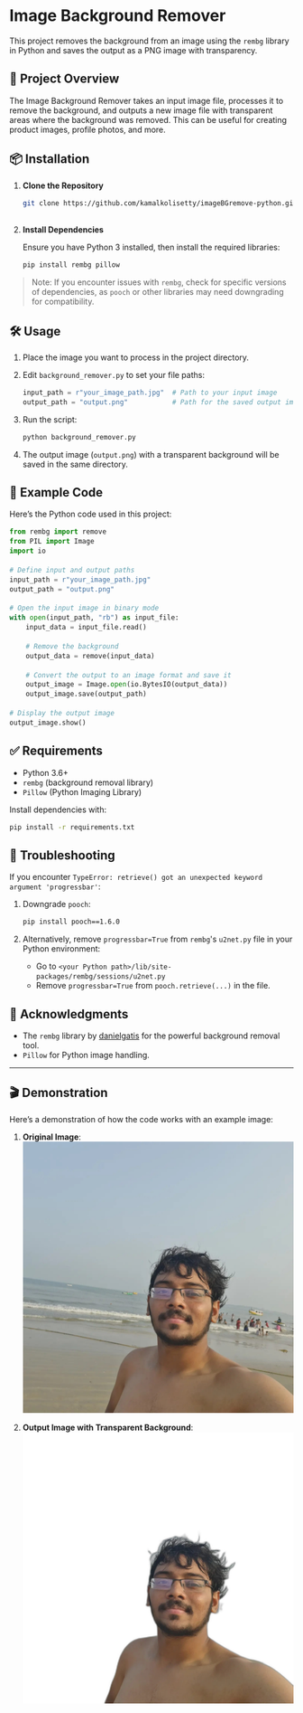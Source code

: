  
# Image Background Remover

This project removes the background from an image using the `rembg` library in Python and saves the output as a PNG image with transparency.

## 📄 Project Overview

The Image Background Remover takes an input image file, processes it to remove the background, and outputs a new image file with transparent areas where the background was removed. This can be useful for creating product images, profile photos, and more.

## 📦 Installation

1. **Clone the Repository**
    ```bash
    git clone https://github.com/kamalkolisetty/imageBGremove-python.git
     
    ```

2. **Install Dependencies**

   Ensure you have Python 3 installed, then install the required libraries:
    ```bash
    pip install rembg pillow
    ```

> Note: If you encounter issues with `rembg`, check for specific versions of dependencies, as `pooch` or other libraries may need downgrading for compatibility.

## 🛠 Usage

1. Place the image you want to process in the project directory.

2. Edit `background_remover.py` to set your file paths:
   ```python
   input_path = r"your_image_path.jpg"  # Path to your input image
   output_path = "output.png"           # Path for the saved output image
   ```

3. Run the script:
    ```bash
    python background_remover.py
    ```

4. The output image (`output.png`) with a transparent background will be saved in the same directory.

## 📜 Example Code

Here’s the Python code used in this project:

```python
from rembg import remove
from PIL import Image
import io

# Define input and output paths
input_path = r"your_image_path.jpg"
output_path = "output.png"

# Open the input image in binary mode
with open(input_path, "rb") as input_file:
    input_data = input_file.read()
    
    # Remove the background
    output_data = remove(input_data)
    
    # Convert the output to an image format and save it
    output_image = Image.open(io.BytesIO(output_data))
    output_image.save(output_path)

# Display the output image
output_image.show()
```

## ✅ Requirements

- Python 3.6+
- `rembg` (background removal library)
- `Pillow` (Python Imaging Library)

Install dependencies with:
```bash
pip install -r requirements.txt
```

## 🐛 Troubleshooting

If you encounter `TypeError: retrieve() got an unexpected keyword argument 'progressbar'`:
1. Downgrade `pooch`:
   ```bash
   pip install pooch==1.6.0
   ```

2. Alternatively, remove `progressbar=True` from `rembg`'s `u2net.py` file in your Python environment:
   - Go to `<your Python path>/lib/site-packages/rembg/sessions/u2net.py`
   - Remove `progressbar=True` from `pooch.retrieve(...)` in the file.

 
## 🙌 Acknowledgments

- The `rembg` library by [danielgatis](https://github.com/danielgatis/rembg) for the powerful background removal tool.
- `Pillow` for Python image handling.

---

## 🎬 Demonstration

Here’s a demonstration of how the code works with an example image:

1. **Original Image**:
   ![Original Image](inp1.jpg)

2. **Output Image with Transparent Background**:
   ![Output Image](final2.png)
 

